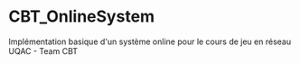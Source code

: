 # CBT_OnlineSystem
Implémentation basique d'un système online pour le cours de jeu en réseau UQAC - Team CBT

